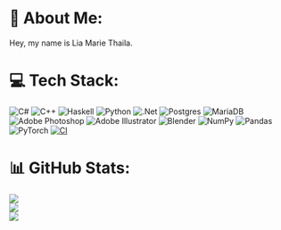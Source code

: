 # 💫 About Me:
Hey, my name is Lia Marie Thaila.<br>

# 💻 Tech Stack:
![C#](https://img.shields.io/badge/c%23-%23239120.svg?style=flat&logo=c-sharp&logoColor=white) ![C++](https://img.shields.io/badge/c++-%2300599C.svg?style=flat&logo=c%2B%2B&logoColor=white) ![Haskell](https://img.shields.io/badge/Haskell-5e5086?style=flat&logo=haskell&logoColor=white) ![Python](https://img.shields.io/badge/python-3670A0?style=flat&logo=python&logoColor=ffdd54) ![.Net](https://img.shields.io/badge/.NET-5C2D91?style=flat&logo=.net&logoColor=white) ![Postgres](https://img.shields.io/badge/postgres-%23316192.svg?style=flat&logo=postgresql&logoColor=white) ![MariaDB](https://img.shields.io/badge/MariaDB-003545?style=flat&logo=mariadb&logoColor=white) ![Adobe Photoshop](https://img.shields.io/badge/adobephotoshop-%2331A8FF.svg?style=flat&logo=adobephotoshop&logoColor=white) ![Adobe Illustrator](https://img.shields.io/badge/adobeillustrator-%23FF9A00.svg?style=flat&logo=adobeillustrator&logoColor=white) ![Blender](https://img.shields.io/badge/blender-%23F5792A.svg?style=flat&logo=blender&logoColor=white) ![NumPy](https://img.shields.io/badge/numpy-%23013243.svg?style=flat&logo=numpy&logoColor=white) ![Pandas](https://img.shields.io/badge/pandas-%23150458.svg?style=flat&logo=pandas&logoColor=white) ![PyTorch](https://img.shields.io/badge/PyTorch-%23EE4C2C.svg?style=flat&logo=PyTorch&logoColor=white) [![CI](https://github.com/qt-haskell/t/actions/workflows/ci.yaml/badge.svg)](https://github.com/qt-haskell/t/actions/workflows/ci.yaml)
# 📊 GitHub Stats:
![](https://github-readme-stats.vercel.app/api?username=qt-haskell&theme=radical&hide_border=false&include_all_commits=true&count_private=true)<br/>
![](https://github-readme-streak-stats.herokuapp.com/?user=qt-haskell&theme=radical&hide_border=false)<br/>
![](https://github-readme-stats.vercel.app/api/top-langs/?username=qt-haskell&theme=radical&hide_border=false&include_all_commits=true&count_private=true&layout=compact)


